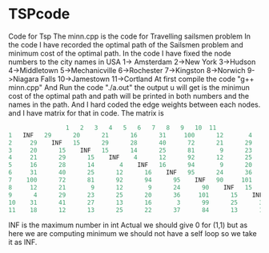 # TSPcode
Code for Tsp
The minn.cpp is the code for Travelling sailsmen problem
In the code I have recorded the optimal path of the Sailsmen problem and minimum cost of the optimal path.
In the code I have fixed the node numbers to the city names in USA 
  1-> Amsterdam
  2->New York
  3->Hudson
  4->Middletown
  5->Mechanicville
  6->Rochester
  7->Kingston
  8->Norwich
  9->Niagara Falls
  10->Jamestown
  11->Cortland
At first compile the code "g++ minn.cpp"
And Run the code "./a.out"
the output u will get is the minimun cost of the optimal path and path will be printed in both numbers and the names in the path.
And I hard coded the edge weights between each nodes. and I have matrix for that in code.
The matrix is 
```C
            	1	2	3	4	5	6	7	8	9	10	11	
1	INF	  29	  20	  21	  16	  31	 100	  12	   4	  31	  18	
2	  29	INF	  15	  29	  28	  40	  72	  21	  29	  41	  12	
3	  20	  15	INF	  15	  14	  25	  81	   9	  23	  27	  13	
4	  21	  29	  15	INF	   4	  12	  92	  12	  25	  13	  25	
5	  16	  28	  14	   4	INF	  16	  94	   9	  20	  16	  22	
6	  31	  40	  25	  12	  16	INF	  95	  24	  36	   3	  37	
7	 100	  72	  81	  92	  94	  95	INF	  90	 101	  99	  84	
8	  12	  21	   9	  12	   9	  24	  90	INF	  15	  25	  13	
9	   4	  29	  23	  25	  20	  36	 101	  15	INF	  35	  18	
10	  31	  41	  27	  13	  16	   3	  99	  25	  35	INF	  38	
11	  18	  12	  13	  25	  22	  37	  84	  13	  18	  38	INF
```
INF is the maximum number in int
Actual we should give 0 for (1,1) but as here we are computing minimum we should not have a self loop so we take it as INF.
